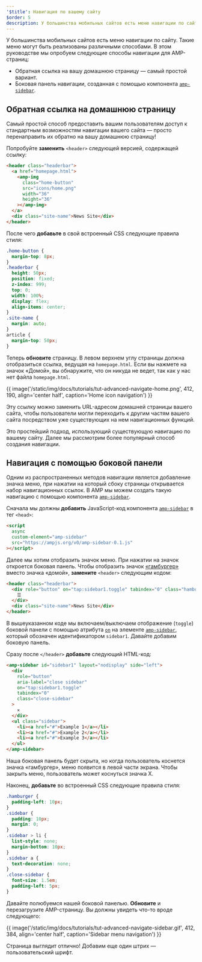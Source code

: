 ```yaml
---
'$title': Навигация по вашему сайту
$order: 5
description: У большинства мобильных сайтов есть меню навигации по сайту. Такие меню могут быть реализованы различными способами. В этом уроке мы попробуем следующие примеры для...
---
```


У большинства мобильных сайтов есть меню навигации по сайту. Такие меню могут быть реализованы различными способами. В этом руководстве мы опробуем следующие способы навигации для AMP-страниц:

- Обратная ссылка на вашу домашнюю страницу — самый простой вариант.
- Боковая панель навигации, созданная с помощью компонента [`amp-sidebar`](../../../../documentation/components/reference/amp-sidebar.md).

## Обратная ссылка на домашнюю страницу

Самый простой способ предоставить вашим пользователям доступ к стандартным возможностям навигации вашего сайта — просто перенаправить их обратно на вашу домашнюю страницу!

Попробуйте **заменить** `<header>` следующей версией, содержащей ссылку:

```html
<header class="headerbar">
  <a href="homepage.html">
    <amp-img
      class="home-button"
      src="icons/home.png"
      width="36"
      height="36"
    ></amp-img>
  </a>
  <div class="site-name">News Site</div>
</header>
```

После чего **добавьте** в свой встроенный CSS следующие правила стиля:

```css
.home-button {
  margin-top: 8px;
}
.headerbar {
  height: 50px;
  position: fixed;
  z-index: 999;
  top: 0;
  width: 100%;
  display: flex;
  align-items: center;
}
.site-name {
  margin: auto;
}
article {
  margin-top: 50px;
}
```

Теперь **обновите** страницу. В левом верхнем углу страницы должна отобразиться ссылка, ведущая на `homepage.html`. Если вы нажмете на значок «Домой», вы обнаружите, что он никуда не ведет, так как у нас нет файла `homepage.html`.

{{ image('/static/img/docs/tutorials/tut-advanced-navigate-home.png', 412, 190, align='center half', caption='Home icon navigation') }}

Эту ссылку можно заменить URL-адресом домашней страницы вашего сайта, чтобы пользователи могли переходить к другим частям вашего сайта посредством уже существующих на нем навигационных функций.

Это простейший подход, использующий существующую навигацию по вашему сайту. Далее мы рассмотрим более популярный способ создания навигации.

## Навигация с помощью боковой панели

Одним из распространенных методов навигации является добавление значка меню, при нажатии на который сбоку страницы открывается набор навигационных ссылок. В AMP мы можем создать такую навигацию с помощью компонента [`amp-sidebar`](../../../../documentation/components/reference/amp-sidebar.md).

Сначала мы должны **добавить** JavaScript-код компонента [`amp-sidebar`](../../../../documentation/components/reference/amp-sidebar.md) в тег `<head>`:

```html
<script
  async
  custom-element="amp-sidebar"
  src="https://ampjs.org/v0/amp-sidebar-0.1.js"
></script>
```

Далее мы хотим отобразить значок меню. При нажатии на значок откроется боковая панель. Чтобы отобразить значок [«гамбургер»](https://en.wikipedia.org/wiki/Hamburger_button) вместо значка «домой», **замените** `<header>` следующим кодом:

```html
<header class="headerbar">
  <div role="button" on="tap:sidebar1.toggle" tabindex="0" class="hamburger">
    ☰
  </div>
  <div class="site-name">News Site</div>
</header>
```

В вышеуказанном коде мы включаем/выключаем отображение (`toggle`) боковой панели с помощью атрибута [`on`](../../../../documentation/guides-and-tutorials/learn/amp-actions-and-events.md) на элементе [`amp-sidebar`](../../../../documentation/components/reference/amp-sidebar.md), который обозначен идентификатором `sidebar1`. Давайте добавим боковую панель.

Сразу после `</header>` **добавьте** следующий HTML-код:

```html
<amp-sidebar id="sidebar1" layout="nodisplay" side="left">
  <div
    role="button"
    aria-label="close sidebar"
    on="tap:sidebar1.toggle"
    tabindex="0"
    class="close-sidebar"
  >
    ✕
  </div>
  <ul class="sidebar">
    <li><a href="#">Example 1</a></li>
    <li><a href="#">Example 2</a></li>
    <li><a href="#">Example 3</a></li>
  </ul>
</amp-sidebar>
```

Наша боковая панель будет скрыта, но когда пользователь коснется значка «гамбургер», меню появится в левой части экрана. Чтобы закрыть меню, пользователь может коснуться значка X.

Наконец, **добавьте** во встроенный CSS следующие правила стиля:

```css
.hamburger {
  padding-left: 10px;
}
.sidebar {
  padding: 10px;
  margin: 0;
}
.sidebar > li {
  list-style: none;
  margin-bottom: 10px;
}
.sidebar a {
  text-decoration: none;
}
.close-sidebar {
  font-size: 1.5em;
  padding-left: 5px;
}
```

Давайте полюбуемся нашей боковой панелью. **Обновите** и перезагрузите AMP-страницу. Вы должны увидеть что-то вроде следующего:

{{ image('/static/img/docs/tutorials/tut-advanced-navigate-sidebar.gif', 412, 384, align='center half', caption='Sidebar menu navigation') }}

Страница выглядит отлично! Добавим еще один штрих — пользовательский шрифт.
